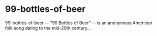 # 99-bottles-of-beer
99-bottles-of-beer -- "99 Bottles of Beer" -- is an anonymous American folk song dating to the mid-20th century...
